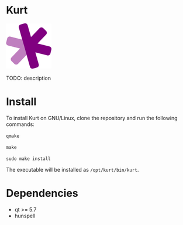 # Kurt

![alt text][logo]

TODO: description

# Install

To install Kurt on GNU/Linux, clone the repository and run the following commands:

`qmake`

`make`

`sudo make install`

The executable will be installed as `/opt/kurt/bin/kurt`.

# Dependencies

* qt >= 5.7
* hunspell

[logo]: https://github.com/elshize/kurt/blob/develop/logo.png "Kurt"
